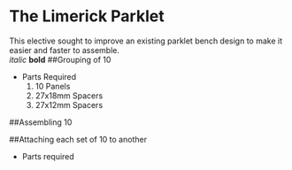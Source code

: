 # The Limerick Parklet
This elective sought to improve an existing parklet bench design to make it easier and faster to assemble.  
_italic_
**bold** 
##Grouping of 10 
  * Parts Required
    1. 10 Panels
    2. 27x18mm Spacers
    3. 27x12mm Spacers
    
##Assembling 10

##Attaching each set of 10 to another
  * Parts required

